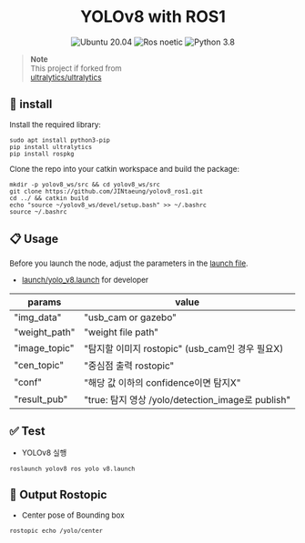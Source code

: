 <div align="center">

# YOLOv8 with ROS1

![Ubuntu 20.04](https://img.shields.io/badge/Ubuntu-20.04-blue?style=flat-square&logo=Ubuntu&logoColor=FFFFFF)
![Ros noetic](https://img.shields.io/badge/Ros-noetic-blue?style=flat-square&logo=ROS)
![Python 3.8](https://img.shields.io/badge/Python-3.8-blue?style=flat-square&logo=Python&logoColor=FFFFFF)

</div>

<font size=2>

> **Note** <br>
> This project if forked from <br>
> [ultralytics/ultralytics](https://github.com/ultralytics/ultralytics) <br>

</font>

<font size=2>

## :rocket: install
Install the required library:
```shell
sudo apt install python3-pip
pip install ultralytics
pip install rospkg
```

Clone the repo into your catkin workspace and build the package:
```shell
mkdir -p yolov8_ws/src && cd yolov8_ws/src
git clone https://github.com/JINtaeung/yolov8_ros1.git
cd ../ && catkin build
echo "source ~/yolov8_ws/devel/setup.bash" >> ~/.bashrc
source ~/.bashrc
```

## :clipboard: Usage
Before you launch the node, adjust the parameters in the [launch file](https://github.com/JINtaeung/yolov8_ros1/blob/main/launch/yolo_v8.launch).

- [launch/yolo_v8.launch](https://github.com/JINtaeung/yolov8_ros1/blob/main/launch/yolo_v8.launch) for developer

|params|value|
|-----------------|-----------------------------------------------|
|"img_data"       |"usb_cam or gazebo"                            |
|"weight_path"    |"weight file path"                             |
|"image_topic"    |"탐지할 이미지 rostopic" (usb_cam인 경우 필요X)   |
|"cen_topic"      |"중심점 출력 rostopic"                           |
|"conf"           |"해당 값 이하의 confidence이면  탐지X"            |
|"result_pub"     |"true: 탐지 영상 /yolo/detection_image로 publish"|


## :white_check_mark: Test
- YOLOv8 실행
```shell
roslaunch yolov8_ros yolo_v8.launch
```

## :satellite: Output Rostopic
- Center pose of Bounding box
```shell
rostopic echo /yolo/center
```


